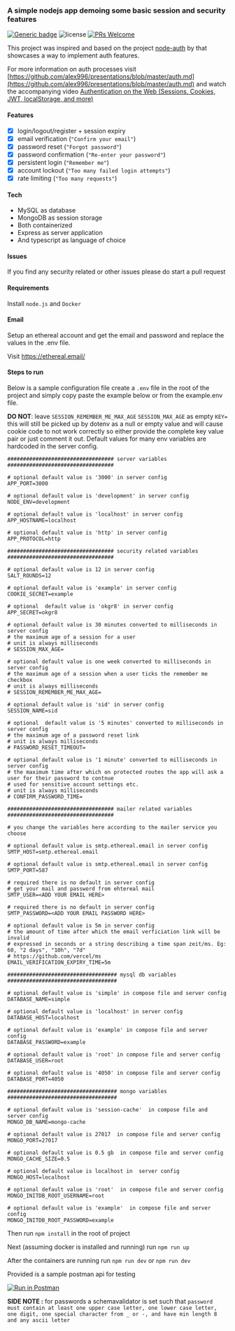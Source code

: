 ### A simple nodejs app demoing some basic session and security features

[![Generic badge](https://img.shields.io/badge/Looking_for_job-Hire_me-green.svg?style=for-the-badge)](https://shields.io/) ![license](https://img.shields.io/npm/l/m) [![PRs Welcome](https://img.shields.io/badge/PRs-welcome-brightgreen.svg)](http://makeapullrequest.com)

This project was inspired and based on the project [node-auth](https://github.com/alex996/presentations/blob/master/node-auth.md) by that showcases a way to implement  auth  features.

For more information on auth processes visit [https://github.com/alex996/presentations/blob/master/auth.md](https://github.com/alex996/presentations/blob/master/auth.md) and watch the accompanying video [Authentication on the Web (Sessions, Cookies, JWT, localStorage, and more)](https://www.youtube.com/watch?v=2PPSXonhIck)

#### Features

- [x] login/logout/register + session expiry
- [x] email verification (`"Confirm your email"`)
- [x] password reset (`"Forgot password"`)
- [x] password confirmation (`"Re-enter your password"`)
- [x] persistent login (`"Remember me"`)
- [x] account lockout (`"Too many failed login attempts"`)
- [x] rate limiting (`"Too many requests"`)

#### Tech

- MySQL as database
- MongoDB as session storage
- Both containerized
- Express as server application
- And typescript as language of choice



#### Issues
If you find any security related or other issues please do start a pull request

#### Requirements
Install `node.js` and `Docker`


#### Email

Setup an ethereal account and get the email and password and replace the values in the .env file.

Visit https://ethereal.email/

#### Steps to run


Below is a sample configuration file create a `.env` file in the root of the project and simply copy paste the example below or from the example.env file.

**DO NOT**: leave `SESSION_REMEMBER_ME_MAX_AGE` `SESSION_MAX_AGE` as empty `KEY=` this will still be picked up by dotenv as a null or empty value and will cause cookie code to not work correctly so either provide the complete key value pair or just comment it out. Default values for many env variables are hardcoded in the server config.


    ################################## server variables ##################################

    # optional default value is '3000' in server config
    APP_PORT=3000

    # optional default value is 'development' in server config
    NODE_ENV=development

    # optional default value is 'localhost' in server config
    APP_HOSTNAME=localhost

    # optional default value is 'http' in server config
    APP_PROTOCOL=http

    ################################## security related variables ##################################

    # optional default value is 12 in server config
    SALT_ROUNDS=12

    # optional default value is 'example' in server config
    COOKIE_SECRET=example

    # optional  default value is 'okgr8' in server config
    APP_SECRET=okgr8

    # optional default value is 30 minutes converted to milliseconds in server config
    # the maximum age of a session for a user
    # unit is always milliseconds
    # SESSION_MAX_AGE=

    # optional default value is one week converted to milliseconds in server config
    # the maximum age of a session when a user ticks the remember me checkbox
    # unit is always milliseconds
    # SESSION_REMEMBER_ME_MAX_AGE=

    # optional default value is 'sid' in server config
    SESSION_NAME=sid

    # optional  default value is '5 minutes' converted to milliseconds in server config
    # the maximum age of a password reset link
    # unit is always milliseconds
    # PASSWORD_RESET_TIMEOUT=

    # optional default value is '1 minute' converted to milliseconds in server config
    # the maximum time after which on protected routes the app will ask a user for their password to contnue
    # used for sensitive account settings etc.
    # unit is always milliseconds
    # CONFIRM_PASSWORD_TIME=

    ################################## mailer related variables ##################################

    # you change the variables here according to the mailer service you choose

    # optional default value is smtp.ethereal.email in server config
    SMTP_HOST=smtp.ethereal.email

    # optional default value is smtp.ethereal.email in server config
    SMTP_PORT=587

    # required there is no default in server config
    # get your mail and password from ehtereal mail
    SMTP_USER=<ADD YOUR EMAIL HERE>

    # required there is no default in server config
    SMTP_PASSWORD=<ADD YOUR EMAIL PASSWORD HERE>

    # optional default value is 5m in server config
    # the amount of time after which the email verficiation link will be invalid
    # expressed in seconds or a string describing a time span zeit/ms. Eg: 60, "2 days", "10h", "7d"
    # https://github.com/vercel/ms
    EMAIL_VERIFICATION_EXPIRY_TIME=5m

    ################################### mysql db variables ###################################

    # optional default value is 'simple' in compose file and server config
    DATABASE_NAME=simple

    # optional default value is 'localhost' in server config
    DATABASE_HOST=localhost

    # optional default value is 'example' in compose file and server config
    DATABASE_PASSWORD=example

    # optional default value is 'root' in compose file and server config
    DATABASE_USER=root

    # optional default value is '4050' in compose file and server config
    DATABASE_PORT=4050

    ################################### mongo variables ###################################

    # optional default value is 'session-cache'  in compose file and server config
    MONGO_DB_NAME=mongo-cache

    # optional default value is 27017  in compose file and server config
    MONGO_PORT=27017

    # optional default value is 0.5 gb  in compose file and server config
    MONGO_CACHE_SIZE=0.5

    # optional default value is localhost in  server config
    MONGO_HOST=localhost

    # optional default value is 'root'  in compose file and server config
    MONGO_INITDB_ROOT_USERNAME=root

    # optional default value is 'example'  in compose file and server config
    MONGO_INITDB_ROOT_PASSWORD=example

Then run `npm install` in the root of project

Next (assuming docker is installed and running) run `npm run up`

After the containers are running run `npm run dev` or `npm run dev`

Provided is a sample postman api for testing

[![Run in Postman](https://run.pstmn.io/button.svg)](https://app.getpostman.com/run-collection/c3cad5b3e6b7262fb768)


**SIDE NOTE :** for passwords a schemavalidator is set such that `password must contain at least one upper case letter, one lower case letter, one digit, one special character from _ or -, and have min length 8 and any ascii letter`
